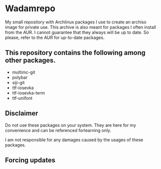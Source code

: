 # Wadamrepo

My small repository with Archlinux packages I use to create an archiso image for private use. This archive is also meant for packages I often install from the AUR. I cannot guarantee that they always will be up to date. So please, refer to the AUR for up-to-date packages.

## This repository contains the following among other packages.

- multimc-git
- polybar
- siji-git
- ttf-iosevka
- ttf-iosevka-term
- ttf-unifont

## Disclaimer
Do not use these packages on your system. They are here for my convenience and can be referenced forlearning only.

I am not responsible for any damages caused by the usages of these packages.

## Forcing updates
